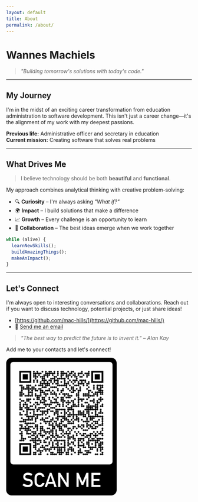 ```yaml
---
layout: default
title: About
permalink: /about/
---
```


# Wannes Machiels

> *"Building tomorrow's solutions with today's code."*

---

## My Journey

I'm in the midst of an exciting career transformation from education administration to software development. This isn't just a career change—it's the alignment of my work with my deepest passions.

**Previous life:** Administrative officer and secretary in education  
**Current mission:** Creating software that solves real problems

---

## What Drives Me

> I believe technology should be both **beautiful** and **functional**.

My approach combines analytical thinking with creative problem-solving:

- 🔍 **Curiosity** – I'm always asking *"What if?"*
- 🌍 **Impact** – I build solutions that make a difference
- 📈 **Growth** – Every challenge is an opportunity to learn
- 🤝 **Collaboration** – The best ideas emerge when we work together

```javascript
while (alive) {
  learnNewSkills();
  buildAmazingThings();
  makeAnImpact();
}
```

---

## Let's Connect

I'm always open to interesting conversations and collaborations. Reach out if you want to discuss technology, potential projects, or just share ideas!

- [https://github.com/mac-hills/](https://github.com/mac-hills/)
- 📧 [Send me an email](mailto:wmach73@gmail.com)

> *"The best way to predict the future is to invent it." – Alan Kay*

Add me to your contacts and let's connect!

![scanme.png](assets/images/scanme.png)